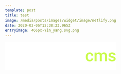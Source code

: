 ```yaml
---
template: post
title: test
image: /media/posts/images/widget/image/netlify.png
date: 2020-02-06T12:38:23.965Z
entryimage: 466px-Yin_yang.svg.png
---
```

![](netlify-cms-logo.svg)
